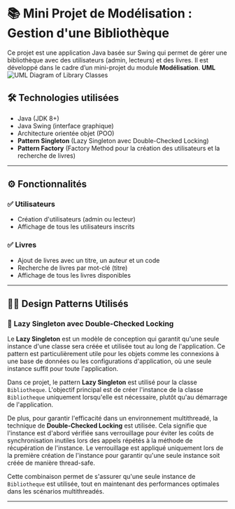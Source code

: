 # 📚 Mini Projet de Modélisation : Gestion d'une Bibliothèque

Ce projet est une application Java basée sur Swing qui permet de gérer une bibliothèque avec des utilisateurs (admin, lecteurs) et des livres. Il est développé dans le cadre d’un mini-projet du module **Modélisation**.
**UML**
![UML Diagram of Library Classes](../diagramm%20de%20class.jpg)

## 🛠️ Technologies utilisées

- Java (JDK 8+)
- Java Swing (interface graphique)
- Architecture orientée objet (POO)
- **Pattern Singleton** (Lazy Singleton avec Double-Checked Locking)
- **Pattern Factory** (Factory Method pour la création des utilisateurs et la recherche de livres)

---

## ⚙️ Fonctionnalités

### ✅ Utilisateurs
- Création d'utilisateurs (admin ou lecteur)
- Affichage de tous les utilisateurs inscrits

### ✅ Livres
- Ajout de livres avec un titre, un auteur et un code
- Recherche de livres par mot-clé (titre)
- Affichage de tous les livres disponibles

---

## 🧑‍💻 Design Patterns Utilisés

### 🔹 **Lazy Singleton avec Double-Checked Locking**

Le **Lazy Singleton** est un modèle de conception qui garantit qu'une seule instance d'une classe sera créée et utilisée tout au long de l'application. Ce pattern est particulièrement utile pour les objets comme les connexions à une base de données ou les configurations d'application, où une seule instance suffit pour toute l'application.

Dans ce projet, le pattern **Lazy Singleton** est utilisé pour la classe `Bibliotheque`. L'objectif principal est de créer l'instance de la classe `Bibliotheque` uniquement lorsqu'elle est nécessaire, plutôt qu'au démarrage de l'application.

De plus, pour garantir l'efficacité dans un environnement multithreadé, la technique de **Double-Checked Locking** est utilisée. Cela signifie que l'instance est d'abord vérifiée sans verrouillage pour éviter les coûts de synchronisation inutiles lors des appels répétés à la méthode de récupération de l'instance. Le verrouillage est appliqué uniquement lors de la première création de l'instance pour garantir qu'une seule instance soit créée de manière thread-safe.

Cette combinaison permet de s'assurer qu'une seule instance de `Bibliotheque` est utilisée, tout en maintenant des performances optimales dans les scénarios multithreadés.

---

